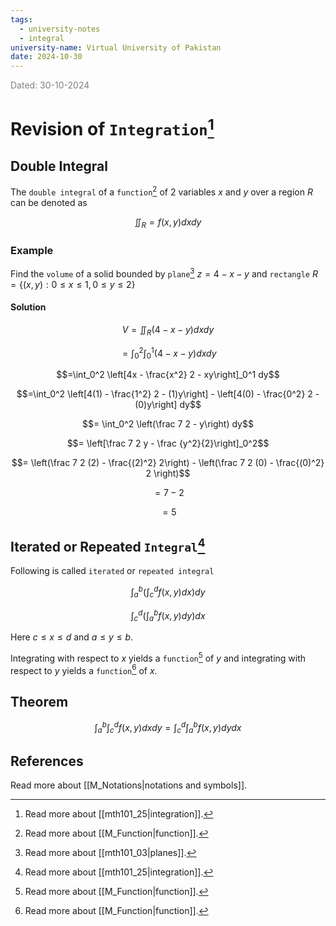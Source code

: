 ```yaml
---
tags:
  - university-notes
  - integral
university-name: Virtual University of Pakistan
date: 2024-10-30
---
```


<span style="color: gray;">Dated: 30-10-2024</span>

# Revision of `Integration`[^1]

## Double Integral

The `double integral` of a `function`[^2] of 2 variables $x$ and $y$ over a region $R$ can be denoted as  

$$\iint_R = f(x, y) dx dy$$

### Example

Find the `volume` of a solid bounded by `plane`[^3] $z = 4 - x - y$ and `rectangle` $R = \{(x, y) : 0 \le x \le 1, 0 \le y \le 2\}$

#### Solution

$$V = \iint_R(4 - x - y) dxdy$$

$$=\int_0^2\int_0^1 (4 - x - y) dxdy$$

$$=\int_0^2 \left[4x - \frac{x^2} 2 - xy\right]_0^1 dy$$

$$=\int_0^2 \left[4(1) - \frac{1^2} 2 - (1)y\right] - \left[4(0) - \frac{0^2} 2 - (0)y\right] dy$$

$$= \int_0^2 \left(\frac 7 2 - y\right) dy$$

$$= \left[\frac 7 2 y - \frac {y^2}{2}\right]_0^2$$

$$= \left(\frac 7 2 (2) - \frac{(2)^2} 2\right) -  \left(\frac 7 2 (0) - \frac{(0)^2} 2 \right)$$

$$= 7 - 2$$

$$= 5$$

## Iterated or Repeated `Integral`[^1]

Following is called `iterated` or `repeated integral`  

$$\int_a^b \left(\int_c^d f(x, y)dx\right) dy$$

$$\int_c^d \left(\int_a^b f(x, y)dy\right) dx$$

Here $c \le x \le d$ and $a \le y \le b$. 

Integrating with respect to $x$ yields a `function`[^2] of $y$ and integrating with respect to $y$ yields a `function`[^2] of $x$. 

## Theorem

$$\int_a^b\int_c^d f(x, y) dxdy = \int_c^d\int_a^b f(x, y) dydx$$

## References

Read more about [[M_Notations|notations and symbols]].

[^1]: Read more about [[mth101_25|integration]].
[^2]: Read more about [[M_Function|function]].
[^3]: Read more about [[mth101_03|planes]].